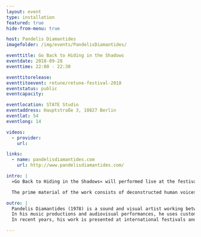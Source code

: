 ```yaml
---
layout: event
type: installation
featured: true
hide-from-menu: true

host: Pandelis Diamantides
imagefolder: /img/events/PandelisDiamantides/

eventtitle: Go Back to Hiding in the Shadows
eventdate: 2018-09-28
eventtime: 22:00 - 22:30

eventtitorelease:
eventtitoevent: retune/retune-festival-2018
eventstatus: public
eventcapacity:

eventlocation: STATE Studio
eventaddress: Hauptstraße 3, 10827 Berlin
eventlat: 54
eventlong: 14

videos:
  - provider:
    url:

links:
  - name: pandelisdiamantides.com
    url: http://www.pandelisdiamantides.com/

intro: |
  »Go Back to Hiding in the Shadows« will performed live at the festival's closing night. It is a digital granary of processed instrumental and electronic sounds, field recordings, rock formations, plants, animals and swarms unfolds a narrative of becoming.

  The prime material of the work consists of deconstructed human voices, physical instruments and field recordings dissolved in an imagery of photographs, videos and processed visual material collected around the Troodos mountain range on the island of Cyprus.

outro: |
  Pandelis Diamantides (1978) is a sound and visual artist working between Cyprus and The Netherlands.
  In his music productions and audiovisual performances, he uses custom digital technology to create complex binary landscapes, where detailed sound compositions and electronic rhythms are enhanced by multifaceted visuals providing a true immersive experience. He performs solo under the pseudonym Microseq.
  In recent years, his work is presented at international festivals and venues including TodaysArt Festival[NL], FIBER Festival[NL], Incubate Festival[NL], Amsterdam Dance Event[NL], International Film Festival Rotterdam[NL], Stedelijk Museum[NL], Bozar Museum[BE], Mirage Festival[FR], Venice Biennale[IT], The Vortex[UK], South By Southwest Festival [USA], Leeds Digital Arts Festival (Lumen Prize)[UK], Shanghai Academy of Fine Arts[CH], SPEKTRUM Berlin[DE], AV Node Istanbul[TR], Athens Digital Arts Festival[GR], Kalamata International Dance Festival[GR], Loop Festival[CY] and International Short Film Festival Cyprus[CY].

---
```

